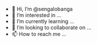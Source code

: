 - 👋 Hi, I’m @sengalobanga
- 👀 I’m interested in ...
- 🌱 I’m currently learning ...
- 💞️ I’m looking to collaborate on ...
- 📫 How to reach me ...

<!---
sengalobanga/sengalobanga is a ✨ special ✨ repository because its `README.md` (this file) appears on your GitHub profile.
You can click the Preview link to take a look at your changes.
--->

